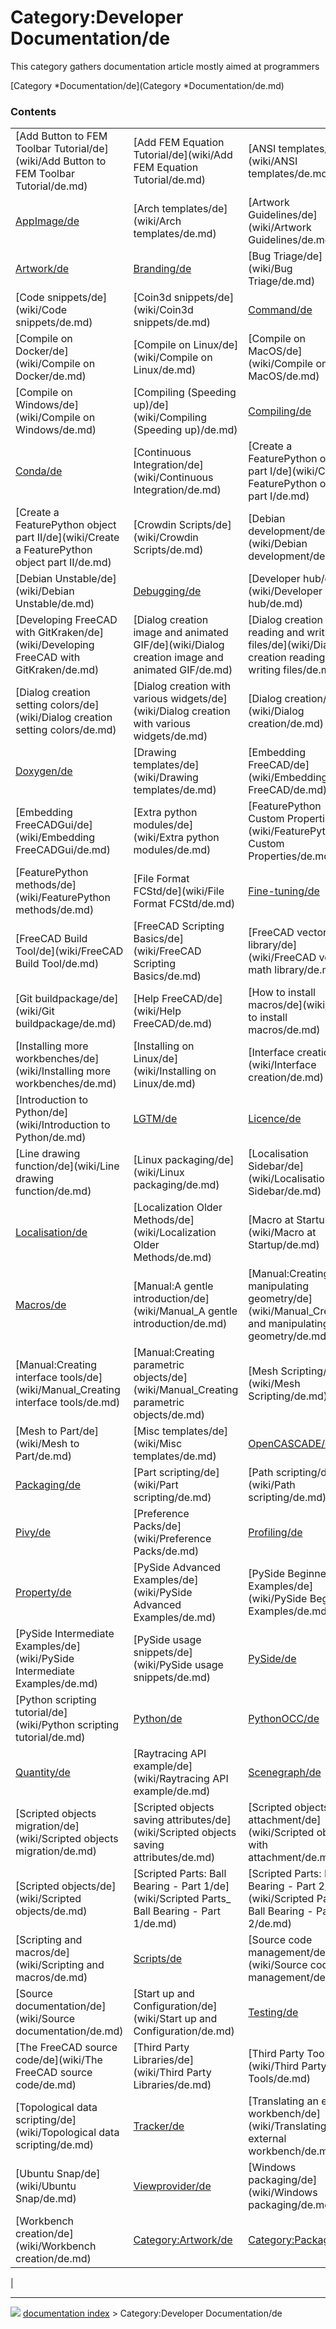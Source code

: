 # Category:Developer Documentation/de
This category gathers documentation article mostly aimed at programmers

[Category   *Documentation/de](Category   *Documentation/de.md)

### Contents

|     |     |     |
| --- | --- | --- |
| [Add Button to FEM Toolbar Tutorial/de](wiki/Add Button to FEM Toolbar Tutorial/de.md) | [Add FEM Equation Tutorial/de](wiki/Add FEM Equation Tutorial/de.md) | [ANSI templates/de](wiki/ANSI templates/de.md) |
| [AppImage/de](wiki/AppImage/de.md) | [Arch templates/de](wiki/Arch templates/de.md) | [Artwork Guidelines/de](wiki/Artwork Guidelines/de.md) |
| [Artwork/de](wiki/Artwork/de.md) | [Branding/de](wiki/Branding/de.md) | [Bug Triage/de](wiki/Bug Triage/de.md) |
| [Code snippets/de](wiki/Code snippets/de.md) | [Coin3d snippets/de](wiki/Coin3d snippets/de.md) | [Command/de](wiki/Command/de.md) |
| [Compile on Docker/de](wiki/Compile on Docker/de.md) | [Compile on Linux/de](wiki/Compile on Linux/de.md) | [Compile on MacOS/de](wiki/Compile on MacOS/de.md) |
| [Compile on Windows/de](wiki/Compile on Windows/de.md) | [Compiling (Speeding up)/de](wiki/Compiling (Speeding up)/de.md) | [Compiling/de](wiki/Compiling/de.md) |
| [Conda/de](wiki/Conda/de.md) | [Continuous Integration/de](wiki/Continuous Integration/de.md) | [Create a FeaturePython object part I/de](wiki/Create a FeaturePython object part I/de.md) |
| [Create a FeaturePython object part II/de](wiki/Create a FeaturePython object part II/de.md) | [Crowdin Scripts/de](wiki/Crowdin Scripts/de.md) | [Debian development/de](wiki/Debian development/de.md) |
| [Debian Unstable/de](wiki/Debian Unstable/de.md) | [Debugging/de](wiki/Debugging/de.md) | [Developer hub/de](wiki/Developer hub/de.md) |
| [Developing FreeCAD with GitKraken/de](wiki/Developing FreeCAD with GitKraken/de.md) | [Dialog creation image and animated GIF/de](wiki/Dialog creation image and animated GIF/de.md) | [Dialog creation reading and writing files/de](wiki/Dialog creation reading and writing files/de.md) |
| [Dialog creation setting colors/de](wiki/Dialog creation setting colors/de.md) | [Dialog creation with various widgets/de](wiki/Dialog creation with various widgets/de.md) | [Dialog creation/de](wiki/Dialog creation/de.md) |
| [Doxygen/de](wiki/Doxygen/de.md) | [Drawing templates/de](wiki/Drawing templates/de.md) | [Embedding FreeCAD/de](wiki/Embedding FreeCAD/de.md) |
| [Embedding FreeCADGui/de](wiki/Embedding FreeCADGui/de.md) | [Extra python modules/de](wiki/Extra python modules/de.md) | [FeaturePython Custom Properties/de](wiki/FeaturePython Custom Properties/de.md) |
| [FeaturePython methods/de](wiki/FeaturePython methods/de.md) | [File Format FCStd/de](wiki/File Format FCStd/de.md) | [Fine-tuning/de](wiki/Fine-tuning/de.md) |
| [FreeCAD Build Tool/de](wiki/FreeCAD Build Tool/de.md) | [FreeCAD Scripting Basics/de](wiki/FreeCAD Scripting Basics/de.md) | [FreeCAD vector math library/de](wiki/FreeCAD vector math library/de.md) |
| [Git buildpackage/de](wiki/Git buildpackage/de.md) | [Help FreeCAD/de](wiki/Help FreeCAD/de.md) | [How to install macros/de](wiki/How to install macros/de.md) |
| [Installing more workbenches/de](wiki/Installing more workbenches/de.md) | [Installing on Linux/de](wiki/Installing on Linux/de.md) | [Interface creation/de](wiki/Interface creation/de.md) |
| [Introduction to Python/de](wiki/Introduction to Python/de.md) | [LGTM/de](wiki/LGTM/de.md) | [Licence/de](wiki/Licence/de.md) |
| [Line drawing function/de](wiki/Line drawing function/de.md) | [Linux packaging/de](wiki/Linux packaging/de.md) | [Localisation Sidebar/de](wiki/Localisation Sidebar/de.md) |
| [Localisation/de](wiki/Localisation/de.md) | [Localization Older Methods/de](wiki/Localization Older Methods/de.md) | [Macro at Startup/de](wiki/Macro at Startup/de.md) |
| [Macros/de](wiki/Macros/de.md) | [Manual:A gentle introduction/de](wiki/Manual_A gentle introduction/de.md) | [Manual:Creating and manipulating geometry/de](wiki/Manual_Creating and manipulating geometry/de.md) |
| [Manual:Creating interface tools/de](wiki/Manual_Creating interface tools/de.md) | [Manual:Creating parametric objects/de](wiki/Manual_Creating parametric objects/de.md) | [Mesh Scripting/de](wiki/Mesh Scripting/de.md) |
| [Mesh to Part/de](wiki/Mesh to Part/de.md) | [Misc templates/de](wiki/Misc templates/de.md) | [OpenCASCADE/de](wiki/OpenCASCADE/de.md) |
| [Packaging/de](wiki/Packaging/de.md) | [Part scripting/de](wiki/Part scripting/de.md) | [Path scripting/de](wiki/Path scripting/de.md) |
| [Pivy/de](wiki/Pivy/de.md) | [Preference Packs/de](wiki/Preference Packs/de.md) | [Profiling/de](wiki/Profiling/de.md) |
| [Property/de](wiki/Property/de.md) | [PySide Advanced Examples/de](wiki/PySide Advanced Examples/de.md) | [PySide Beginner Examples/de](wiki/PySide Beginner Examples/de.md) |
| [PySide Intermediate Examples/de](wiki/PySide Intermediate Examples/de.md) | [PySide usage snippets/de](wiki/PySide usage snippets/de.md) | [PySide/de](wiki/PySide/de.md) |
| [Python scripting tutorial/de](wiki/Python scripting tutorial/de.md) | [Python/de](wiki/Python/de.md) | [PythonOCC/de](wiki/PythonOCC/de.md) |
| [Quantity/de](wiki/Quantity/de.md) | [Raytracing API example/de](wiki/Raytracing API example/de.md) | [Scenegraph/de](wiki/Scenegraph/de.md) |
| [Scripted objects migration/de](wiki/Scripted objects migration/de.md) | [Scripted objects saving attributes/de](wiki/Scripted objects saving attributes/de.md) | [Scripted objects with attachment/de](wiki/Scripted objects with attachment/de.md) |
| [Scripted objects/de](wiki/Scripted objects/de.md) | [Scripted Parts: Ball Bearing - Part 1/de](wiki/Scripted Parts_ Ball Bearing - Part 1/de.md) | [Scripted Parts: Ball Bearing - Part 2/de](wiki/Scripted Parts_ Ball Bearing - Part 2/de.md) |
| [Scripting and macros/de](wiki/Scripting and macros/de.md) | [Scripts/de](wiki/Scripts/de.md) | [Source code management/de](wiki/Source code management/de.md) |
| [Source documentation/de](wiki/Source documentation/de.md) | [Start up and Configuration/de](wiki/Start up and Configuration/de.md) | [Testing/de](wiki/Testing/de.md) |
| [The FreeCAD source code/de](wiki/The FreeCAD source code/de.md) | [Third Party Libraries/de](wiki/Third Party Libraries/de.md) | [Third Party Tools/de](wiki/Third Party Tools/de.md) |
| [Topological data scripting/de](wiki/Topological data scripting/de.md) | [Tracker/de](wiki/Tracker/de.md) | [Translating an external workbench/de](wiki/Translating an external workbench/de.md) |
| [Ubuntu Snap/de](wiki/Ubuntu Snap/de.md) | [Viewprovider/de](wiki/Viewprovider/de.md) | [Windows packaging/de](wiki/Windows packaging/de.md) |
| [Workbench creation/de](wiki/Workbench creation/de.md) | [Category:Artwork/de](wiki/Category_Artwork/de.md) | [Category:Packaging/de](wiki/Category_Packaging/de.md) |
|



---
![](images/Right_arrow.png) [documentation index](../README.md) > Category:Developer Documentation/de
